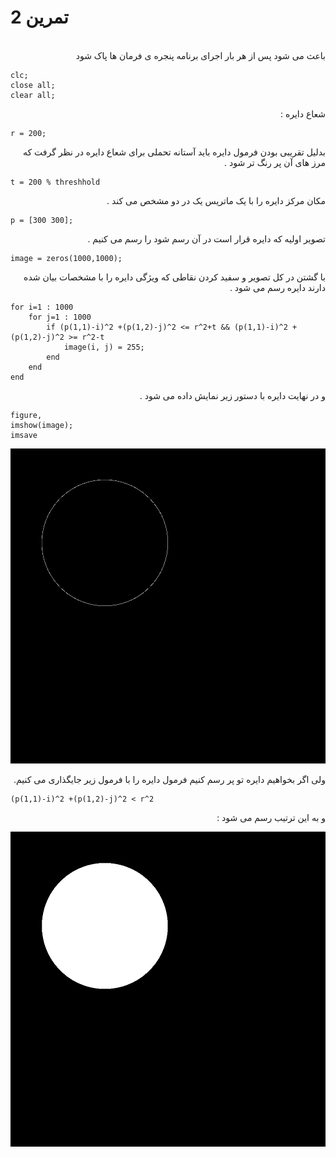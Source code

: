 # تمرین 2

<br />
<div dir="rtl">
    باعث می شود پس از هر بار اجرای برنامه پنجره ی فرمان ها پاک شود   
</div>

```
clc;
close all;
clear all;
```

<div dir="rtl">
    شعاع دایره : 
</div>

```
r = 200;
```

<div dir="rtl">
    بدلیل تقریبی بودن فرمول دایره باید آستانه تحملی برای شعاع دایره در نظر گرفت که مرز های آن پر رنگ تر شود .
</div>

```
t = 200 % threshhold
```

<div dir="rtl">
    مکان مرکز دایره را با یک ماتریس یک در دو مشخص می کند . 
</div>

```
p = [300 300];
```

<div dir="rtl">
    تصویر اولیه که دایره قرار است در آن رسم شود را رسم می کنیم .
</div>

```
image = zeros(1000,1000);
```

<div dir="rtl">
    با گشتن در کل تصویر و سفید کردن نقاطی که ویژگی دایره را با مشخصات بیان شده دارند دایره رسم می شود .
</div>

```
for i=1 : 1000
    for j=1 : 1000
        if (p(1,1)-i)^2 +(p(1,2)-j)^2 <= r^2+t && (p(1,1)-i)^2 +(p(1,2)-j)^2 >= r^2-t
            image(i, j) = 255;
        end
    end
end
```

<div dir="rtl">
    و در نهایت دایره با دستور زیر نمایش داده می شود . 
</div>

```
figure,
imshow(image);
imsave
```

![output](t2.bmp)

<div dir="rtl">
    ولی اگر بخواهیم دایره تو پر رسم کنیم فرمول دایره را با فرمول زیر جایگذاری می کنیم.
</div>

```
(p(1,1)-i)^2 +(p(1,2)-j)^2 < r^2

```

<div dir="rtl">
    و به این ترتیب رسم می شود :
</div>

![output](t2v2.png)

